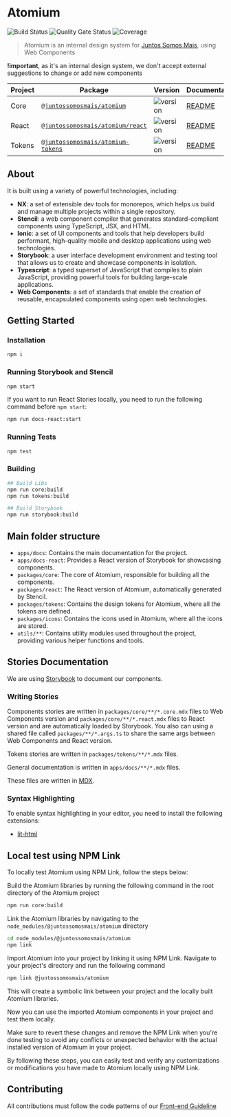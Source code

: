 # Atomium

<p>
  <img
    alt="Build Status"
    src="https://img.shields.io/github/actions/workflow/status/juntossomosmais/atomium/sonarcloud-scan.yml"
  />
  <img
    alt="Quality Gate Status"
    src="https://sonarcloud.io/api/project_badges/measure?project=juntossomosmais_atomium&metric=alert_status&token=bfb97543424e2dcfef3b6e1ae1fcf6116c73ea77"
  />
  <img
    alt="Coverage"
    src="https://sonarcloud.io/api/project_badges/measure?project=juntossomosmais_atomium&metric=coverage&token=bfb97543424e2dcfef3b6e1ae1fcf6116c73ea77"
  />
</p>

> Atomium is an internal design system for [Juntos Somos Mais](https://juntossomosmais.com.br/), using Web Components

**!important**, as it's an internal design system, we don't accept external suggestions to change or add new components

| Project | Package                                                                                                 | Version                                                                                                                                                                                            | Documentation                         |
| ------- | ------------------------------------------------------------------------------------------------------- | -------------------------------------------------------------------------------------------------------------------------------------------------------------------------------------------------- | ------------------------------------- |
| Core | [`@juntossomosmais/atomium`](https://github.com/juntossomosmais/atomium/pkgs/npm/atomium) | <img src="https://img.shields.io/github/package-json/v/:juntossomosmais/:atomium?filename=packages%2Fcore%2Fpackage.json" alt="version"> | [README](./packages/core/README.md)   |
| React | [`@juntossomosmais/atomium/react`](https://github.com/juntossomosmais/atomium/pkgs/npm/atomium) | <img src="https://img.shields.io/github/package-json/v/:juntossomosmais/:atomium?filename=packages%2Fcore%2Fpackage.json" alt="version"> | [README](./packages/react/README.md)  |
| Tokens | [`@juntossomosmais/atomium-tokens`](https://github.com/juntossomosmais/atomium/pkgs/npm/atomium-tokens) | <img src="https://img.shields.io/github/package-json/v/:juntossomosmais/:atomium?filename=packages%2Ftokens%2Fpackage.json" alt="version"> | [README](./packages/tokens/README.md) |

## About

It is built using a variety of powerful technologies, including:

- **NX**: a set of extensible dev tools for monorepos, which helps us build and manage multiple projects within a single repository.
- **Stencil**: a web component compiler that generates standard-compliant components using TypeScript, JSX, and HTML.
- **Ionic**: a set of UI components and tools that help developers build performant, high-quality mobile and desktop applications using web technologies.
- **Storybook**: a user interface development environment and testing tool that allows us to create and showcase components in isolation.
- **Typescript**: a typed superset of JavaScript that compiles to plain JavaScript, providing powerful tools for building large-scale applications.
- **Web Components**: a set of standards that enable the creation of reusable, encapsulated components using open web technologies.

## Getting Started

### Installation

```bash
npm i
```

### Running Storybook and Stencil

```bash
npm start
```

If you want to run React Stories locally, you need to run the following command before `npm start`:

```bash
npm run docs-react:start
```

### Running Tests

```bash
npm test
```

### Building

```bash
## Build Libs
npm run core:build
npm run tokens:build

## Build Storybook
npm run storybook:build
```

## Main folder structure

* `apps/docs`: Contains the main documentation for the project.
* `apps/docs-react`: Provides a React version of Storybook for showcasing components.
* `packages/core`: The core of Atomium, responsible for building all the components.
* `packages/react`: The React version of Atomium, automatically generated by Stencil.
* `packages/tokens`: Contains the design tokens for Atomium, where all the tokens are defined.
* `packages/icons`: Contains the icons used in Atomium, where all the icons are stored.
* `utils/**`: Contains utility modules used throughout the project, providing various helper functions and tools.

## Stories Documentation

We are using [Storybook](https://storybook.js.org/) to document our components.

### Writing Stories

Components stories are written in `packages/core/**/*.core.mdx` files to Web Components version and `packages/core/**/*.react.mdx` files to React version and are automatically loaded by Storybook. You also can using a shared file called `packages/**/*.args.ts` to share the same args between Web Components and React version.

Tokens stories are written in `packages/tokens/**/*.mdx` files.

General documentation is written in `apps/docs/**/*.mdx` files.

These files are written in [MDX](https://mdxjs.com/).

### Syntax Highlighting

To enable syntax highlighting in your editor, you need to install the following extensions:

- [lit-html](https://marketplace.visualstudio.com/items?itemName=bierner.lit-html)

## Local test using NPM Link

To locally test Atomium using NPM Link, follow the steps below:

Build the Atomium libraries by running the following command in the root directory of the Atomium project

```bash
npm run core:build
```

Link the Atomium libraries by navigating to the `node_modules/@juntossomosmais/atomium` directory

```bash
cd node_modules/@juntossomosmais/atomium
npm link
```

Import Atomium into your project by linking it using NPM Link. Navigate to your project's directory and run the following command

```bash
npm link @juntossomosmais/atomium
```

This will create a symbolic link between your project and the locally built Atomium libraries.

Now you can use the imported Atomium components in your project and test them locally.

Make sure to revert these changes and remove the NPM Link when you're done testing to avoid any conflicts or unexpected behavior with the actual installed version of Atomium in your project.

By following these steps, you can easily test and verify any customizations or modifications you have made to Atomium locally using NPM Link.

## Contributing

All contributions must follow the code patterns of our [Front-end Guideline](https://github.com/juntossomosmais/frontend-guideline)
